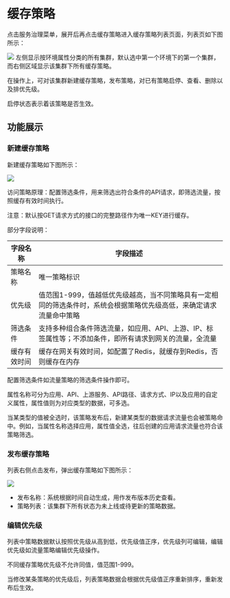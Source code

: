 # 缓存策略
点击服务治理菜单，展开后再点击缓存策略进入缓存策略列表页面，列表页如下图所示：

![](http://data.eolinker.com/course/fwx1Ktq17121fdafc0679db0e6a024e36f5d401d67c342f.png)
左侧显示按环境属性分类的所有集群，默认选中第一个环境下的第一个集群，而右侧区域显示该集群下所有缓存策略。

在操作上，可对该集群新建缓存策略，发布策略，对已有策略启停、查看、删除以及排优先级。

启停状态表示着该策略是否生效。

## 功能展示
### 新建缓存策略
新建缓存策略如下图所示：

![](http://data.eolinker.com/course/lZlEHM6a8e39dbfe0bfe37ad6c27fcdcfdeed02d91f1fb6.gif)

访问策略原理：配置筛选条件，用来筛选出符合条件的API请求，即筛选流量，按照缓存有效时间执行。

注意：默认按GET请求方式的接口的完整路径作为唯一KEY进行缓存。

部分字段说明：

| 字段名称   | 字段描述                                                         |
|--------|--------------------------------------------------------------|
| 策略名称   | 唯一策略标识                                                       |
| 优先级    | 值范围1-999，值越低优先级越高，当不同策略具有一定相同的筛选条件时，系统会根据策略优先级高低，来确定请求流量命中策略 |
| 筛选条件   | 支持多种组合条件筛选流量，如应用、API、上游、IP、标签属性等；不添加条件，即所有请求到网关的流量，全流量       |
| 缓存有效时间 | 缓存在网关有效时间，如配置了Redis，就缓存到Redis，否则缓存在内存                        |

配置筛选条件如流量策略的筛选条件操作即可。

属性名称可分为应用、API、上游服务、API路径、请求方式、IP以及应用的自定义属性，属性值则为对应类型的数据，可多选。

当某类型的值被全选时，该策略发布后，新建某类型的数据请求流量也会被策略命中。例如，当属性名称选择应用，属性值全选，往后创建的应用请求流量也符合该策略筛选。

### 发布缓存策略
列表右侧点击发布，弹出缓存策略如下图所示：

![](http://data.eolinker.com/course/eVNDqr8025ec5d5bfa0f39eb47d2fa3da32efaea9d56402.gif)
* 发布名称：系统根据时间自动生成，用作发布版本历史查看。
* 策略列表：该集群下所有状态为未上线或待更新的策略数据。
### 编辑优先级
列表中策略数据默认按照优先级从高到低，优先级值正序，优先级列可编辑，编辑优先级如流量策略编辑优先级操作。

不同缓存策略优先级不允许同值，值范围1-999。

当修改某条策略的优先级后，列表策略数据会根据优先级值正序重新排序，重新发布后生效。